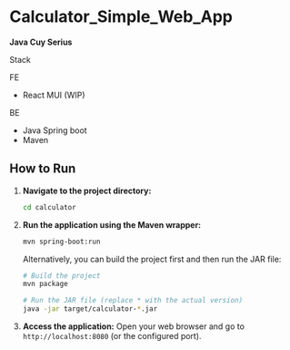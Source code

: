 # Calculator_Simple_Web_App

**Java Cuy Serius**

Stack

FE

- React MUI (WIP)

BE

- Java Spring boot
- Maven

## How to Run

1.  **Navigate to the project directory:**
    ```bash
    cd calculator
    ```
2.  **Run the application using the Maven wrapper:**

    ```bash
    mvn spring-boot:run
    ```

    Alternatively, you can build the project first and then run the JAR file:

    ```bash
    # Build the project
    mvn package

    # Run the JAR file (replace * with the actual version)
    java -jar target/calculator-*.jar
    ```

3.  **Access the application:**
    Open your web browser and go to `http://localhost:8080` (or the configured port).
